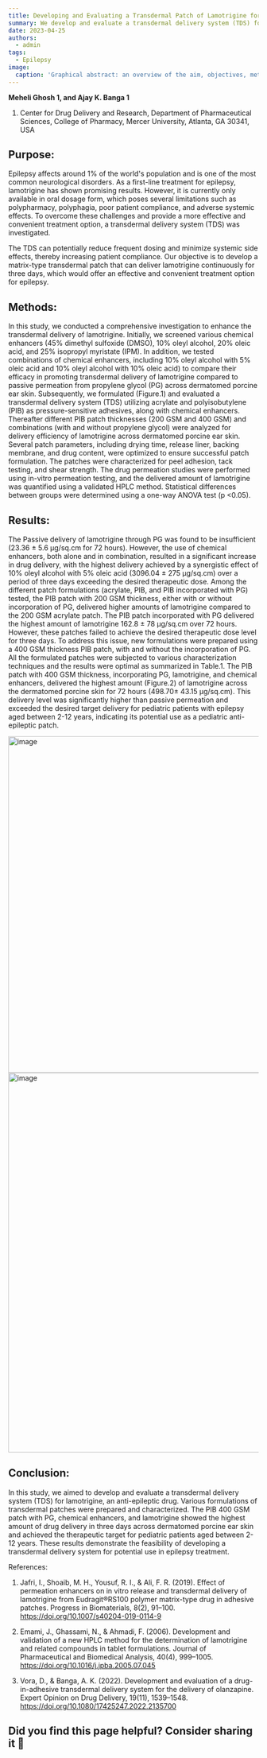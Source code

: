 ```yaml
---
title: Developing and Evaluating a Transdermal Patch of Lamotrigine for Potential Epilepsy Treatment
summary: We develop and evaluate a transdermal delivery system (TDS) for lamotrigine, an anti-epileptic drug.
date: 2023-04-25
authors:
  - admin
tags:
  - Epilepsy
image:
  caption: 'Graphical abstract: an overview of the aim, objectives, methodology, and results of the study'
---
```


**Meheli Ghosh 1, and Ajay K. Banga 1**

1. Center for Drug Delivery and Research, Department of Pharmaceutical Sciences, College of Pharmacy, Mercer University, Atlanta, GA 30341, USA

## Purpose: 

Epilepsy affects around 1% of the world's population and is one of the most common neurological disorders. As a first-line treatment for epilepsy, lamotrigine has shown promising results. However, it is currently only available in oral dosage form, which poses several limitations such as polypharmacy, polyphagia, poor patient compliance, and adverse systemic effects. To overcome these challenges and provide a more effective and convenient treatment option, a transdermal delivery system (TDS) was investigated. 

The TDS can potentially reduce frequent dosing and minimize systemic side effects, thereby increasing patient compliance. Our objective is to develop a matrix-type transdermal patch that can deliver lamotrigine continuously for three days, which would offer an effective and convenient treatment option for epilepsy.

## Methods: 

In this study, we conducted a comprehensive investigation to enhance the transdermal delivery of lamotrigine. Initially, we screened various chemical enhancers (45% dimethyl sulfoxide (DMSO), 10% oleyl alcohol, 20% oleic acid, and 25% isopropyl myristate (IPM). In addition, we tested combinations of chemical enhancers, including 10% oleyl alcohol with 5% oleic acid and 10% oleyl alcohol with 10% oleic acid) to compare their efficacy in promoting transdermal delivery of lamotrigine compared to passive permeation from propylene glycol (PG) across dermatomed porcine ear skin. Subsequently, we formulated (Figure.1) and evaluated a transdermal delivery system (TDS) utilizing acrylate and polyisobutylene (PIB) as pressure-sensitive adhesives, along with chemical enhancers. Thereafter different PIB patch thicknesses (200 GSM and 400 GSM) and combinations (with and without propylene glycol) were analyzed for delivery efficiency of lamotrigine across dermatomed porcine ear skin. Several patch parameters, including drying time, release liner, backing membrane, and drug content, were optimized to ensure successful patch formulation. The patches were characterized for peel adhesion, tack testing, and shear strength. The drug permeation studies were performed using in-vitro permeation testing, and the delivered amount of lamotrigine was quantified using a validated HPLC method. Statistical differences between groups were determined using a one-way ANOVA test (p <0.05).


## Results: 

The Passive delivery of lamotrigine through PG was found to be insufficient (23.36 ± 5.6 µg/sq.cm for 72 hours). However, the use of chemical enhancers, both alone and in combination, resulted in a significant increase in drug delivery, with the highest delivery achieved by a synergistic effect of 10% oleyl alcohol with 5% oleic acid (3096.04 ± 275 µg/sq.cm) over a period of three days exceeding the desired therapeutic dose.
Among the different patch formulations (acrylate, PIB, and PIB incorporated with PG) tested, the PIB patch with 200 GSM thickness, either with or without incorporation of PG, delivered higher amounts of lamotrigine compared to the 200 GSM acrylate patch. The PIB patch incorporated with PG delivered the highest amount of lamotrigine 162.8 ± 78 µg/sq.cm over 72 hours. However, these patches failed to achieve the desired therapeutic dose level for three days. To address this issue, new formulations were prepared using a 400 GSM thickness PIB patch, with and without the incorporation of PG. All the formulated patches were subjected to various characterization techniques and the results were optimal as summarized in Table.1.
The PIB patch with 400 GSM thickness, incorporating PG, lamotrigine, and chemical enhancers, delivered the highest amount (Figure.2) of lamotrigine across the dermatomed porcine skin for 72 hours (498.70± 43.15 µg/sq.cm). This delivery level was significantly higher than passive permeation and exceeded the desired target delivery for pediatric patients with epilepsy aged between 2-12 years, indicating its potential use as a pediatric anti-epileptic patch.

<img width="1296" height="677" alt="image" src="https://github.com/user-attachments/assets/b8997753-65ba-4e97-abb2-df97156d4064" />

<img width="1021" height="764" alt="image" src="https://github.com/user-attachments/assets/d9184464-2cc3-428f-b97d-63c6dd0221a0" />

## Conclusion: 

In this study, we aimed to develop and evaluate a transdermal delivery system (TDS) for lamotrigine, an anti-epileptic drug. Various formulations of transdermal patches were prepared and characterized. The PIB 400 GSM patch with PG, chemical enhancers, and lamotrigine showed the highest amount of drug delivery in three days across dermatomed porcine ear skin and achieved the therapeutic target for pediatric patients aged between 2-12 years. These results demonstrate the feasibility of developing a transdermal delivery system for potential use in epilepsy treatment.

References:
1.	Jafri, I., Shoaib, M. H., Yousuf, R. I., & Ali, F. R. (2019). Effect of permeation enhancers on in vitro release and transdermal delivery of lamotrigine from Eudragit®RS100 polymer matrix-type drug in adhesive patches. Progress in Biomaterials, 8(2), 91–100. https://doi.org/10.1007/s40204-019-0114-9

2.	Emami, J., Ghassami, N., & Ahmadi, F. (2006). Development and validation of a new HPLC method for the determination of lamotrigine and related compounds in tablet formulations. Journal of Pharmaceutical and Biomedical Analysis, 40(4), 999–1005. https://doi.org/10.1016/j.jpba.2005.07.045

3.	Vora, D., & Banga, A. K. (2022). Development and evaluation of a drug-in-adhesive transdermal delivery system for the delivery of olanzapine. Expert Opinion on Drug Delivery, 19(11), 1539–1548. https://doi.org/10.1080/17425247.2022.2135700


## Did you find this page helpful? Consider sharing it 🙌
